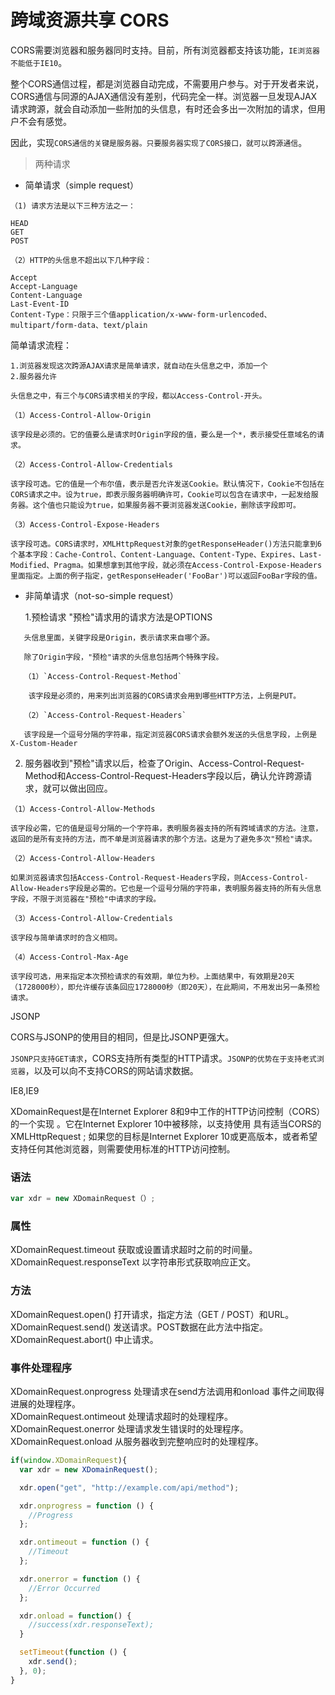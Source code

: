 # 跨域资源共享 CORS

CORS需要浏览器和服务器同时支持。目前，所有浏览器都支持该功能，`IE浏览器不能低于IE10`。

整个CORS通信过程，都是浏览器自动完成，不需要用户参与。对于开发者来说，CORS通信与同源的AJAX通信没有差别，代码完全一样。浏览器一旦发现AJAX请求跨源，就会自动添加一些附加的头信息，有时还会多出一次附加的请求，但用户不会有感觉。

因此，实现`CORS通信的关键是服务器。只要服务器实现了CORS接口，就可以跨源通信`。

> 两种请求
* 简单请求（simple request）
```
（1) 请求方法是以下三种方法之一：

HEAD
GET
POST

（2）HTTP的头信息不超出以下几种字段：

Accept
Accept-Language
Content-Language
Last-Event-ID
Content-Type：只限于三个值application/x-www-form-urlencoded、multipart/form-data、text/plain
```

简单请求流程：

    1.浏览器发现这次跨源AJAX请求是简单请求，就自动在头信息之中，添加一个
    2.服务器允许
    

```
头信息之中，有三个与CORS请求相关的字段，都以Access-Control-开头。

（1）Access-Control-Allow-Origin

该字段是必须的。它的值要么是请求时Origin字段的值，要么是一个*，表示接受任意域名的请求。

（2）Access-Control-Allow-Credentials

该字段可选。它的值是一个布尔值，表示是否允许发送Cookie。默认情况下，Cookie不包括在CORS请求之中。设为true，即表示服务器明确许可，Cookie可以包含在请求中，一起发给服务器。这个值也只能设为true，如果服务器不要浏览器发送Cookie，删除该字段即可。

（3）Access-Control-Expose-Headers

该字段可选。CORS请求时，XMLHttpRequest对象的getResponseHeader()方法只能拿到6个基本字段：Cache-Control、Content-Language、Content-Type、Expires、Last-Modified、Pragma。如果想拿到其他字段，就必须在Access-Control-Expose-Headers里面指定。上面的例子指定，getResponseHeader('FooBar')可以返回FooBar字段的值。
```
* 非简单请求（not-so-simple request）

    1.预检请求 "预检"请求用的请求方法是OPTIONS

 ```   
    头信息里面，关键字段是Origin，表示请求来自哪个源。

    除了Origin字段，"预检"请求的头信息包括两个特殊字段。

    （1）`Access-Control-Request-Method`

     该字段是必须的，用来列出浏览器的CORS请求会用到哪些HTTP方法，上例是PUT。

    （2）`Access-Control-Request-Headers`

    该字段是一个逗号分隔的字符串，指定浏览器CORS请求会额外发送的头信息字段，上例是X-Custom-Header
```

  2. 服务器收到"预检"请求以后，检查了Origin、Access-Control-Request-Method和Access-Control-Request-Headers字段以后，确认允许跨源请求，就可以做出回应。

  ```
  （1）Access-Control-Allow-Methods

该字段必需，它的值是逗号分隔的一个字符串，表明服务器支持的所有跨域请求的方法。注意，返回的是所有支持的方法，而不单是浏览器请求的那个方法。这是为了避免多次"预检"请求。

（2）Access-Control-Allow-Headers

如果浏览器请求包括Access-Control-Request-Headers字段，则Access-Control-Allow-Headers字段是必需的。它也是一个逗号分隔的字符串，表明服务器支持的所有头信息字段，不限于浏览器在"预检"中请求的字段。

（3）Access-Control-Allow-Credentials

该字段与简单请求时的含义相同。

（4）Access-Control-Max-Age

该字段可选，用来指定本次预检请求的有效期，单位为秒。上面结果中，有效期是20天（1728000秒），即允许缓存该条回应1728000秒（即20天），在此期间，不用发出另一条预检请求。
  ```
JSONP

CORS与JSONP的使用目的相同，但是比JSONP更强大。

`JSONP只支持GET请求`，CORS支持所有类型的HTTP请求。`JSONP的优势在于支持老式浏览器`，以及可以向不支持CORS的网站请求数据。


IE8,IE9

XDomainRequest是在Internet Explorer 8和9中工作的HTTP访问控制（CORS）的一个实现  。它在Internet Explorer 10中被移除，以支持使用  具有适当CORS的XMLHttpRequest ; 如果您的目标是Internet Explorer 10或更高版本，或者希望支持任何其他浏览器，则需要使用标准的HTTP访问控制。

### 语法
 ```js
 var xdr = new XDomainRequest（）;
 ```

 ### 属性

XDomainRequest.timeout 获取或设置请求超时之前的时间量。
XDomainRequest.responseText 以字符串形式获取响应正文。

### 方法

XDomainRequest.open() 打开请求，指定方法（GET / POST）和URL。  
XDomainRequest.send() 发送请求。POST数据在此方法中指定。  
XDomainRequest.abort() 中止请求。


###  事件处理程序

XDomainRequest.onprogress 处理请求在send方法调用和onload 事件之间取得进展的处理程序。  
XDomainRequest.ontimeout 处理请求超时的处理程序。  
XDomainRequest.onerror 处理请求发生错误时的处理程序。  
XDomainRequest.onload 从服务器收到完整响应时的处理程序。

```js
if(window.XDomainRequest){
  var xdr = new XDomainRequest();

  xdr.open("get", "http://example.com/api/method");

  xdr.onprogress = function () {
    //Progress
  };

  xdr.ontimeout = function () { 
    //Timeout
  };

  xdr.onerror = function () { 
    //Error Occurred
  };

  xdr.onload = function() {
    //success(xdr.responseText);
  }

  setTimeout(function () {
    xdr.send();
  }, 0);
}
```